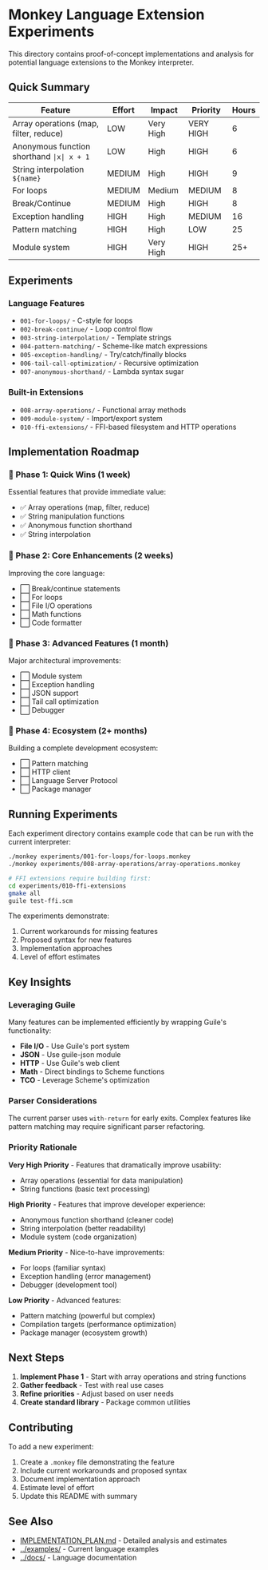 # Monkey Language Extension Experiments

This directory contains proof-of-concept implementations and analysis for potential language extensions to the Monkey interpreter.

## Quick Summary

| Feature | Effort | Impact | Priority | Hours |
|---------|--------|--------|----------|-------|
| Array operations (map, filter, reduce) | LOW | Very High | VERY HIGH | 6 |
| Anonymous function shorthand `\|x\| x + 1` | LOW | High | HIGH | 6 |
| String interpolation `${name}` | MEDIUM | High | HIGH | 9 |
| For loops | MEDIUM | Medium | MEDIUM | 8 |
| Break/Continue | MEDIUM | High | HIGH | 8 |
| Exception handling | HIGH | High | MEDIUM | 16 |
| Pattern matching | HIGH | High | LOW | 25 |
| Module system | HIGH | Very High | HIGH | 25+ |

## Experiments

### Language Features
- `001-for-loops/` - C-style for loops
- `002-break-continue/` - Loop control flow
- `003-string-interpolation/` - Template strings
- `004-pattern-matching/` - Scheme-like match expressions
- `005-exception-handling/` - Try/catch/finally blocks
- `006-tail-call-optimization/` - Recursive optimization
- `007-anonymous-shorthand/` - Lambda syntax sugar

### Built-in Extensions
- `008-array-operations/` - Functional array methods
- `009-module-system/` - Import/export system
- `010-ffi-extensions/` - FFI-based filesystem and HTTP operations

## Implementation Roadmap

### 🎯 Phase 1: Quick Wins (1 week)
Essential features that provide immediate value:
- ✅ Array operations (map, filter, reduce)
- ✅ String manipulation functions
- ✅ Anonymous function shorthand
- ✅ String interpolation

### 🚀 Phase 2: Core Enhancements (2 weeks)
Improving the core language:
- ⬜ Break/continue statements
- ⬜ For loops
- ⬜ File I/O operations
- ⬜ Math functions
- ⬜ Code formatter

### 🔧 Phase 3: Advanced Features (1 month)
Major architectural improvements:
- ⬜ Module system
- ⬜ Exception handling
- ⬜ JSON support
- ⬜ Tail call optimization
- ⬜ Debugger

### 🌟 Phase 4: Ecosystem (2+ months)
Building a complete development ecosystem:
- ⬜ Pattern matching
- ⬜ HTTP client
- ⬜ Language Server Protocol
- ⬜ Package manager

## Running Experiments

Each experiment directory contains example code that can be run with the current interpreter:

```bash
./monkey experiments/001-for-loops/for-loops.monkey
./monkey experiments/008-array-operations/array-operations.monkey

# FFI extensions require building first:
cd experiments/010-ffi-extensions
gmake all
guile test-ffi.scm
```

The experiments demonstrate:
1. Current workarounds for missing features
2. Proposed syntax for new features
3. Implementation approaches
4. Level of effort estimates

## Key Insights

### Leveraging Guile
Many features can be implemented efficiently by wrapping Guile's functionality:
- **File I/O** - Use Guile's port system
- **JSON** - Use guile-json module
- **HTTP** - Use Guile's web client
- **Math** - Direct bindings to Scheme functions
- **TCO** - Leverage Scheme's optimization

### Parser Considerations
The current parser uses `with-return` for early exits. Complex features like pattern matching may require significant parser refactoring.

### Priority Rationale

**Very High Priority** - Features that dramatically improve usability:
- Array operations (essential for data manipulation)
- String functions (basic text processing)

**High Priority** - Features that improve developer experience:
- Anonymous function shorthand (cleaner code)
- String interpolation (better readability)
- Module system (code organization)

**Medium Priority** - Nice-to-have improvements:
- For loops (familiar syntax)
- Exception handling (error management)
- Debugger (development tool)

**Low Priority** - Advanced features:
- Pattern matching (powerful but complex)
- Compilation targets (performance optimization)
- Package manager (ecosystem growth)

## Next Steps

1. **Implement Phase 1** - Start with array operations and string functions
2. **Gather feedback** - Test with real use cases
3. **Refine priorities** - Adjust based on user needs
4. **Create standard library** - Package common utilities

## Contributing

To add a new experiment:
1. Create a `.monkey` file demonstrating the feature
2. Include current workarounds and proposed syntax
3. Document implementation approach
4. Estimate level of effort
5. Update this README with summary

## See Also

- [IMPLEMENTATION_PLAN.md](IMPLEMENTATION_PLAN.md) - Detailed analysis and estimates
- [../examples/](../examples/) - Current language examples
- [../docs/](../docs/) - Language documentation
